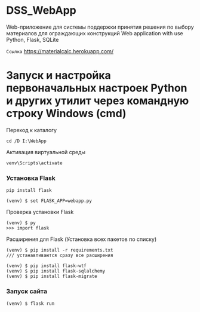 # DSS_WebApp
Web-приложение для системы поддержки принятия решения по выбору материалов для ограждающих конструкций
Web application with use Python, Flask, SQLite

`Ссылка` https://materialcalc.herokuapp.com/
# Запуск и настройка первоначальных настроек Python и других утилит через командную строку Windows (cmd)

Переход к каталогу
```
cd /D I:\WebApp
```
Активация виртуальной среды
```
venv\Scripts\activate
```
### Установка Flask
```
pip install flask

(venv) $ set FLASK_APP=webapp.py
```
Проверка установки Flask
```
(venv) $ py
>>> import flask
```
        
Расширения для Flask (Установка всех пакетов по списку)	
```
(venv) $ pip install -r requirements.txt
/// устанавливаются сразу все расширения

(venv) $ pip install flask-wtf
(venv) $ pip install flask-sqlalchemy
(venv) $ pip install flask-migrate
```          
### Запуск сайта
```
(venv) $ flask run
```
